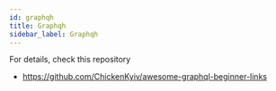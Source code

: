 ```yaml
---
id: graphqh
title: Graphqh
sidebar_label: Graphqh
---
```


For details, check this repository
- https://github.com/ChickenKyiv/awesome-graphql-beginner-links

